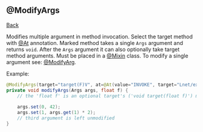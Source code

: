 ## @ModifyArgs
[Back](mixins.md)

Modifies multiple argument in method invocation. Select the target method with [@At](at.md) annotation. Marked method takes a single `Args` argument and returns `void`. After the `Args` argument it can also optionally take target method arguments. Must be placed in a [@Mixin](mixin.md) class. To modify a single argument see: [@ModifyArg](modify_arg.md).

Example:
```java
@ModifyArgs(target="target(F)V", at=@At(value="INVOKE", target="Lnet/example/Example;method(III)V"))
private void modifyArgs(Args args, float f) {
	// the 'float f' is an optional target's ('void target(float f)') method argument.
	
	args.set(0, 42);
	args.set(1, args.get(1) * 2);
	// third argument is left unmodified
}
```
